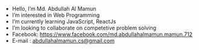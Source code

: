 - Hello, I’m Md. Abdullah Al Mamun
- I’m interested in Web Programming
- I’m currently learning JavaScript, ReactJs
- I’m looking to collaborate on competetive problem solving
- Facebook: https://www.facebook.com/md.abdullahalmamun.mamun.712
- E-mail : abdullahalmamun.cs@gmail.com
